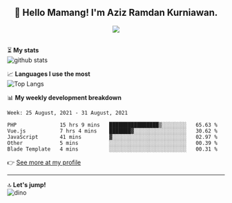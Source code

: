 <h2 align="center">👋 Hello Mamang! I'm Aziz Ramdan Kurniawan.</h2>  
<p align="center">
  <img src="https://komarev.com/ghpvc/?username=azizramdan"> <br><br>
</p>
    
⏳ **My stats**  
![github stats](https://github-readme-stats.vercel.app/api?username=azizramdan&show_icons=true&count_private=true&title_color=000&hide_border=true&hide_title=true)  

📈 **Languages I use the most**  
![Top Langs](https://github-readme-stats.vercel.app/api/top-langs/?username=azizramdan&layout=compact&langs_count=6&hide=tsql&hide_border=true&hide_title=true&exclude_repo=Futsal-Go,Futsal-Go-Admin,Sistem-Informasi-Sensus-Harian-Rawat-Inap)  

📊 **My weekly development breakdown**
<!--START_SECTION:waka-->
```text
Week: 25 August, 2021 - 31 August, 2021

PHP              15 hrs 9 mins   ████████████████▒░░░░░░░░   65.63 % 
Vue.js           7 hrs 4 mins    ███████▓░░░░░░░░░░░░░░░░░   30.62 % 
JavaScript       41 mins         ▓░░░░░░░░░░░░░░░░░░░░░░░░   02.97 % 
Other            5 mins          ░░░░░░░░░░░░░░░░░░░░░░░░░   00.39 % 
Blade Template   4 mins          ░░░░░░░░░░░░░░░░░░░░░░░░░   00.31 % 
```
<!--END_SECTION:waka-->
👉 [See more at my profile](https://wakatime.com/@azizramdan)
***
🔝 **Let's jump!**  
![dino](https://raw.githubusercontent.com/azizramdan/azizramdan/master/dino.gif)  
